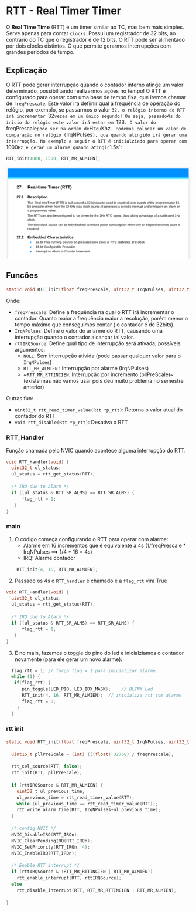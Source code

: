 # RTT - Real Timer Timer

O **Real Time Time** (RTT) é um timer similar ao TC, mas bem mais simples. Serve apenas para contar `clocks`. Possui um registrador de 32 bits, ao contrário do TC que o registrador é de 12 bits. O RTT pode ser alimentado por dois clocks distintos. O que permite gerarmos interrupções com grandes períodos de tempo.

## Explicação

O RTT pode gerar interrupção quando o contador interno atinge um valor determinado, possibilitando realizarmos ações no tempo! O RTT é configurado para operar com uma base de tempo fixa, que iremos chamar de `freqPrescale`. Este valor irá defiinir qual a frequência de operação do relógio, por exemplo, se passarmos o valor `32, o relógio interno do RTT irá incrementar `32` vezes em um único segundo! Ou seja, passado `4`s do ínicio do relógio este valor irá estar em `128`. O valor do `freqPrescale` pode ser na ordem de `Hz` ou `Khz`. Podemos colocar um valor de comparação no relógio (`IrqNPulses`), que quando atingido irá gerar uma interrupção. No exemplo a seguir o RTT é inicialziado para operar com `1000` Hz e gerar um alarme quando atingir `1.5s`:

```c
RTT_init(1000, 1500, RTT_MR_ALMIEN);
```

![](doc/rtt.png)

## Funcões 

```c
static void RTT_init(float freqPrescale, uint32_t IrqNPulses, uint32_t rttIRQSource)
```

Onde:

- `freqPrescale`: Define a frequência na qual o RTT irá incrementar o contador. Quanto maior a frequência maior a resolução, porém menor o tempo máximo que conseguimos contar ( o contador é de 32bits).  
- `IrqNPulses`: Define o valor do arlarme do RTT, causando uma interrupção quando o contador alcançar tal valor. 
- `rttIRQSource`: Define qual tipo de interrupção será ativada, possíveis argumentos:
    - `NULL`: Sem interrupção ativida (pode passar qualquer valor para o `IrqNPulses`)
    - `RTT_MR_ALMIEN` : Interrupção por alarme (IrqNPulses)
    - ~`RTT_MR_RTTINCIEN`: Interrupção por incremento (pllPreScale)~ (existe mas não vamos usar pois deu muito problema no semestre anterior)

Outras fun:

- `uint32_t rtt_read_timer_value(Rtt *p_rtt)`: Retorna o valor atual do contador do RTT
- `void rtt_disable(Rtt *p_rtt)`: Desativa o RTT

### RTT_Handler

Função chamada pelo NVIC quando acontece alguma interrupção do RTT.

```c
void RTT_Handler(void) {
  uint32_t ul_status;
  ul_status = rtt_get_status(RTT);

  /* IRQ due to Alarm */
  if ((ul_status & RTT_SR_ALMS) == RTT_SR_ALMS) {
      flag_rtt = 1;
   }  
}
```

### main

1. O código começa configurando o RTT para operar com alarme: 
    - Alarme em 16 incrementos que é equivalente a 4s (1/freqPrescale * IrqNPulses ==> 1/4 * 16 = 4s)  
    - IRQ: Alarme contador
    
```c
    RTT_init(4, 16, RTT_MR_ALMIEN);
```

2. Passado os 4s o `RTT_handler` é chamado e a `flag_rtt` vira True

```c
void RTT_Handler(void) {
  uint32_t ul_status;
  ul_status = rtt_get_status(RTT);

  /* IRQ due to Alarm */
  if ((ul_status & RTT_SR_ALMS) == RTT_SR_ALMS) {
      flag_rtt = 1;
   }  
}
```

3. E no main, fazemos o toggle do pino do led e inicialziamos o contador novamente (para ele gerar um novo alarme):

```c
  flag_rtt = 1; // força flag = 1 para inicializar alarme.
  while (1) {
   if(flag_rtt) {
	  pin_toggle(LED_PIO, LED_IDX_MASK);    // BLINK Led
	  RTT_init(4, 16, RTT_MR_ALMIEN);  // inicializa rtt com alarme
	  flag_rtt = 0;
    }   
  }  
```

### rtt init

```c
static void RTT_init(float freqPrescale, uint32_t IrqNPulses, uint32_t rttIRQSource) {

  uint16_t pllPreScale = (int) (((float) 32768) / freqPrescale);
	
  rtt_sel_source(RTT, false);
  rtt_init(RTT, pllPreScale);
  
  if (rttIRQSource & RTT_MR_ALMIEN) {
	uint32_t ul_previous_time;
  	ul_previous_time = rtt_read_timer_value(RTT);
  	while (ul_previous_time == rtt_read_timer_value(RTT));
  	rtt_write_alarm_time(RTT, IrqNPulses+ul_previous_time);
  }

  /* config NVIC */
  NVIC_DisableIRQ(RTT_IRQn);
  NVIC_ClearPendingIRQ(RTT_IRQn);
  NVIC_SetPriority(RTT_IRQn, 4);
  NVIC_EnableIRQ(RTT_IRQn);

  /* Enable RTT interrupt */
  if (rttIRQSource & (RTT_MR_RTTINCIEN | RTT_MR_ALMIEN))
	rtt_enable_interrupt(RTT, rttIRQSource);
  else
	rtt_disable_interrupt(RTT, RTT_MR_RTTINCIEN | RTT_MR_ALMIEN);
		  
}


```
